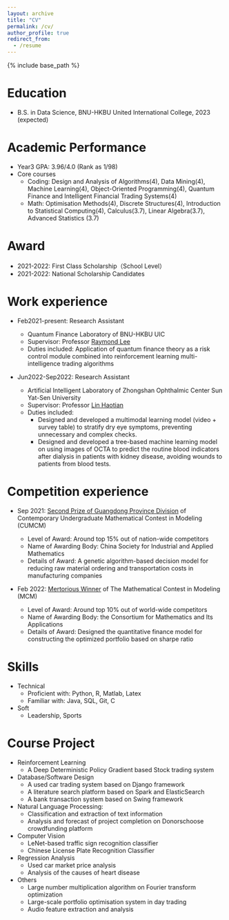 ```yaml
---
layout: archive
title: "CV"
permalink: /cv/
author_profile: true
redirect_from:
  - /resume
---
```


{% include base_path %}

Education
======
* B.S. in Data Science, BNU-HKBU United International College, 2023 (expected)

Academic Performance
======
* Year3 GPA: 3.96/4.0 (Rank as 1/98)
* Core courses
  * Coding: Design and Analysis of Algorithms(4), Data Mining(4), Machine Learning(4), Object-Oriented Programming(4), Quantum Finance and Intelligent Financial Trading Systems(4)
  * Math: Optimisation Methods(4), Discrete Structures(4), Introduction to Statistical Computing(4), Calculus(3.7), Linear Algebra(3.7), Advanced Statistics (3.7)
  
Award
======
* 2021-2022: First Class Scholarship（School Level）
* 2021-2022: National Scholarship Candidates

Work experience
======
* Feb2021-present: Research Assistant
  * Quantum Finance Laboratory of BNU-HKBU UIC
  * Supervisor: Professor [Raymond Lee](https://dst.uic.edu.cn/en/faculty/faculty.htm#/raymondshtlee/en)
  * Duties included: Application of quantum finance theory as a risk control module combined into reinforcement learning multi-intelligence trading algorithms
  

* Jun2022-Sep2022: Research Assistant
  * Artificial Intelligent Laboratory of Zhongshan Ophthalmic Center Sun Yat-Sen University
  * Supervisor: Professor [Lin Haotian](https://bme.sysu.edu.cn/teacher/teacher05/1395910.htm)
  * Duties included: 
    * Designed and developed a multimodal learning model (video + survey table) to stratify dry eye symptoms, preventing unnecessary and complex checks.
    * Designed and developed a tree-based machine learning model on using images of OCTA to predict the routine blood indicators after dialysis in patients with kidney disease, avoiding wounds to patients from blood tests.
  
Competition experience
=====
* Sep 2021: [Second Prize of Guangdong Province Division](https://github.com/JeremyLynnn/jeremylynnn.github.io/blob/master/files/%E5%9B%BD%E8%B5%9B%E5%A5%96%E7%8A%B6.pdf) of Contemporary Undergraduate Mathematical Contest in Modeling (CUMCM)
  * Level of Award: Around top 15% out of nation-wide competitors 
  * Name of Awarding Body: China Society for Industrial and Applied Mathematics
  * Details of Award: A genetic algorithm-based decision model for reducing raw material ordering and transportation costs in manufacturing companies

* Feb 2022: [Mertorious Winner](https://github.com/JeremyLynnn/jeremylynnn.github.io/blob/master/files/%E7%BE%8E%E8%B5%9B%E5%A5%96%E7%8A%B6.pdf) of The Mathematical Contest in Modeling (MCM)
  * Level of Award: Around top 10% out of world-wide competitors 
  * Name of Awarding Body: the Consortium for Mathematics and Its Applications
  * Details of Award: Designed the quantitative finance model for constructing the optimized portfolio based on sharpe ratio


Skills
======
* Technical
  * Proficient with: Python, R, Matlab, Latex
  * Familiar with: Java, SQL, Git, C
* Soft 
  * Leadership, Sports

Course Project
=====
* Reinforcement Learning
  * A Deep Deterministic Policy Gradient based Stock trading system
* Database/Software Design
  * A used car trading system based on Django framework
  * A literature search platform based on Spark and ElasticSearch
  * A bank transaction system based on Swing framework
* Natural Language Processing:
  * Classification and extraction of text information
  * Analysis and forecast of project completion on Donorschoose crowdfunding platform
* Computer Vision
  * LeNet-based traffic sign recognition classifier
  * Chinese License Plate Recognition Classifier
* Regression Analysis
  * Used car market price analysis
  * Analysis of the causes of heart disease
* Others
  * Large number multiplication algorithm on Fourier transform optimization
  * Large-scale portfolio optimisation system in day trading
  * Audio feature extraction and analysis

  
